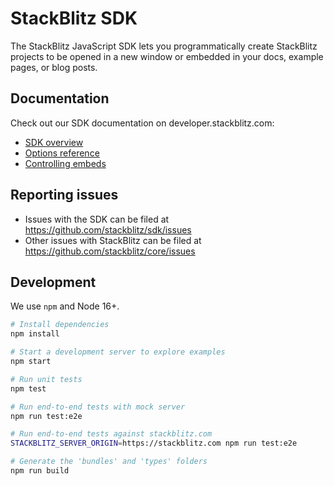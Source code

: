 # StackBlitz SDK

The StackBlitz JavaScript SDK lets you programmatically create StackBlitz projects to be opened in a new window or embedded in your docs, example pages, or blog posts.

## Documentation

Check out our SDK documentation on developer.stackblitz.com:

- [SDK overview](https://developer.stackblitz.com/platform/api/javascript-sdk)
- [Options reference](https://developer.stackblitz.com/platform/api/javascript-sdk-options)
- [Controlling embeds](https://developer.stackblitz.com/platform/api/javascript-sdk-vm)

## Reporting issues

- Issues with the SDK can be filed at https://github.com/stackblitz/sdk/issues
- Other issues with StackBlitz can be filed at https://github.com/stackblitz/core/issues

## Development

We use `npm` and Node 16+.

```sh
# Install dependencies
npm install

# Start a development server to explore examples
npm start

# Run unit tests
npm test

# Run end-to-end tests with mock server
npm run test:e2e

# Run end-to-end tests against stackblitz.com
STACKBLITZ_SERVER_ORIGIN=https://stackblitz.com npm run test:e2e

# Generate the 'bundles' and 'types' folders
npm run build
```
